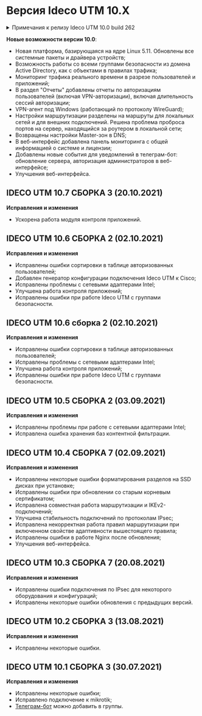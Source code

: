 # Версия Ideco UTM 10.X

<details>

<summary>Примечания к релизу Ideco UTM 10.0 build 262</summary>

**Дата выхода версии**: 16.07.2021.

Техническая поддержка и обратная связь (поможет нам улучшить продукт):

* Обсудить версию в телеграм-канале с разработчиками: [https://t.me/idecoutm](https://t.me/idecoutm);
* Портал технической поддержки: [https://help.ideco.ru/](https://help.ideco.ru/);
* Электронная почта: help@ideco.ru;
* Telegram: [ideco.bot](https://telegram.im/@ideco_support_bot).


[Скачать Ideco UTM 10](https://my.ideco.ru/). \
Автоматическая регистрация тестовой лицензии: my.ideco.ru (полная функциональность на 40 дней и 10 000 пользователей). 

**Обновление с релизов Ideco UTM 8.12 и старше.** 

Обновление с релиза Ideco UTM 9.11 возможно через автоматические обновления (тестовый канал, обновление в нем появится 16 июля).

Обновление с релизов 8.х возможно через автоматические обновления с промежуточным обновлением до версии 9.11.

**Обновление с версии Ideco UTM 7.9.9**

Обновление до версии 10.0 невозможно.

Возможна миграция настроек на предварительно установленную версию 9.11 и дальнейшее обновление до версии 10.0 с помощью автоматического обновления.

</details>

**Новые возможности версии 10.0**:
* Новая платформа, базирующаяся на ядре Linux 5.11. Обновлены все системные пакеты и драйвера устройств;
* Возможность работы со всеми группами безопасности из домена Active Directory, как с объектами в правилах трафика;
* Мониторинг трафика реального времени в разрезе пользователей и приложений;
* В раздел "Отчеты" добавлены отчеты по авторизациям пользователей (включая VPN-авторизации), включая длительность сессий авторизации;
* VPN-агент под Windows (работающий по протоколу WireGuard);
* Настройки маршрутизации разделены на маршруты для локальных сетей и для внешних подключений. Решена проблема проброса портов на сервер, находящийся за роутером в локальной сети;
* Возвращены настройки Master-зон в DNS;
* В веб-интерфейс добавлена панель мониторинга с общей информацией о системе и лицензии;
* Добавлены новые события для уведомлений в телеграм-бот: обновление сервера, авторизация администраторов в веб-интерфейсе;
* Улучшения веб-интерфейса.

## **IDECO UTM 10.7 СБОРКА 3 (20.10.2021)**

**Исправления и изменения**

* Ускорена работа модуля контроля приложений.    
  
##  **IDECO UTM 10.6 СБОРКА 2 (02.10.2021)**

**Исправления и изменения**

* Исправлены ошибки сортировки в таблице авторизованных пользователей;
* Добавлен генератор конфигурации подключения Ideco UTM к Cisco;
* Исправлены проблемы с сетевыми адаптерами Intel;
* Улучшена работа контроля приложений;
* Исправлены ошибки при работе Ideco UTM с группами безопасности. 

## **IDECO UTM 10.6 сборка 2 (02.10.2021)**

**Исправления и изменения**

* Исправлены ошибки сортировки в таблице авторизованных пользователей;
* Исправлены проблемы с сетевыми адаптерами Intel;
* Улучшена работа контроля приложений;
* Исправлены ошибки при работе Ideco UTM с группами безопасности.

## **IDECO UTM 10.5 СБОРКА 2 (03.09.2021)**

**Исправления и изменения**

* Исправлены проблемы при работе с сетевыми адаптерами Intel;
* Исправлена ошибка хранения баз контентной фильтрации.

## **IDECO UTM 10.4 СБОРКА 7 (02.09.2021)**

**Исправления и изменения**

* Исправлены некоторые ошибки форматирования разделов на SSD дисках при установке;
* Исправлены ошибки при обновлении со старым корневым сертификатом;
* Исправлена совместная работа маршрутизации и IKEv2-подключений;
* Улучшена стабильность подключений по протоколам IPsec;
* Исправлена некорректная работа правил маршрутизации при включенном свойстве адаптивности вышестоящего правила;
* Исправлены ошибки в работе Nginx после обновления;
* Улучшения веб-интерфейса.

## **IDECO UTM 10.3 СБОРКА 7 (20.08.2021)**

**Исправления и изменения**

* Исправлены ошибки подключения по IPsec для некоторого оборудования и конфигураций;
* Исправлены некоторые ошибки обновления с предыдущих версий.

## **IDECO UTM 10.2 СБОРКА 3 (13.08.2021)**

**Исправления и изменения**

* Исправлены некоторые ошибки.

## **IDECO UTM 10.1 СБОРКА 3 (30.07.2021)**

**Исправления и изменения**

* Исправлены некоторые ошибки;
* Исправлено подключение к mikrotik;
* [Телеграм-бот](https://t.me/ideco\_monitor\_bot) можно добавить в группы.
